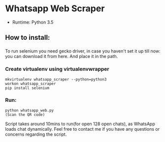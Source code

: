 # Whatsapp Web Scraper

* Runtime: Python 3.5
## How to install:
###
To run selenium you need gecko driver, in case you haven't set it up till now:
you can download it from here. And place it in the path. 

### Create virtualenv using virtualenvwrapper
```
mkvirtualenv whatsapp_scraper --python=python3
workon whatsapp_scraper 
pip install selenium
```

### Run:
```
python whatsapp_web.py
(Scan the QR code)
```

Script takes around 10mins to run(for open 128 open chats), as WhatsApp loads chat dynamically.
Feel free to contact me if you have any questions or concerns regarding the script.

